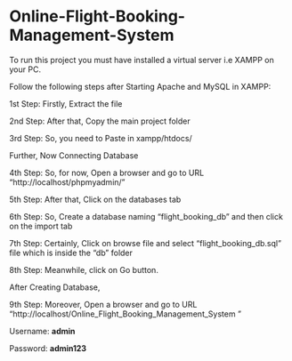 # Online-Flight-Booking-Management-System
To run this project you must have installed a virtual server i.e XAMPP on your PC.

Follow the following steps after Starting Apache and MySQL in XAMPP:

1st Step: Firstly, Extract the file

2nd Step: After that, Copy the main project folder

3rd Step: So, you need to Paste in xampp/htdocs/

Further, Now Connecting Database

4th Step: So, for now, Open a browser and go to URL “http://localhost/phpmyadmin/”

5th Step: After that, Click on the databases tab

6th Step: So, Create a database naming “flight_booking_db” and then click on the import tab

7th Step: Certainly, Click on browse file and select “flight_booking_db.sql” file which is inside the “db” folder

8th Step: Meanwhile, click on Go button.

After Creating Database,

9th Step: Moreover, Open a browser and go to URL “http://localhost/Online_Flight_Booking_Management_System ”

Username: **admin**

Password: **admin123**
